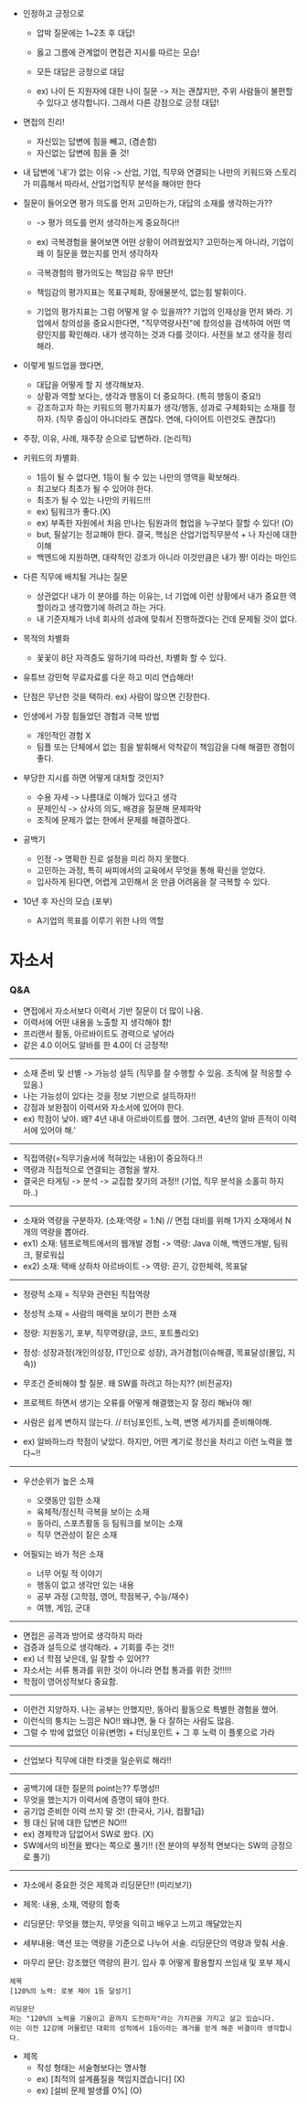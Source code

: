 * 인정하고 긍정으로
  * 압박 질문에는 1~2초 후 대답!
  * 옳고 그름에 관계없이 면접관 지시를 따르는 모습!
  * 모든 대답은 긍정으로 대답

  * ex)
    나이 든 지원자에 대한 나이 질문
    -> 저는 괜찮지만, 주위 사람들이 불편할 수 있다고 생각합니다.
    그래서 다른 강점으로 긍정 대답!


* 면접의 진리!
  * 자신있는 답변에 힘을 빼고, (겸손함) 
  * 자신없는 답변에 힘을 줄 것!


* 내 답변에 '내'가 없는 이유
-> 산업, 기업, 직무와 연결되는 나만의 키워드와 스토리가 미흡해서
따라서, 산업기업직무 분석을 해야만 한다


* 질문이 들어오면 평가 의도를 먼저 고민하는가, 대답의 소재를 생각하는가??
  * -> 평가 의도를 먼저 생각하는게 중요하다!!

  * ex) 극복경험을 물어보면 어떤 상황이 어려웠었지? 고민하는게 아니라,
    기업이 왜 이 질문을 했는지를 먼저 생각하자

  * 극복경험의 평가의도는 책임감 유무 판단!
  * 책임감의 평가지표는 목표구체화, 장애물분석, 없는힘 발휘이다.

  * 기업의 평가지표는 그럼 어떻게 알 수 있을까??
    기업의 인재상을 먼저 봐라. 
    기업에서 창의성을 중요시한다면, "직무역량사전"에
    창의성을 검색하여 어떤 역량인지를 확인해라.
    내가 생각하는 것과 다를 것이다. 사전을 보고 생각을 정리해라.


* 이렇게 빌드업을 했다면, 
  * 대답을 어떻게 할 지 생각해보자.
  * 상황과 역할 보다는, 생각과 행동이 더 중요하다. (특히 행동이 중요!)
  * 강조하고자 하는 키워드의 평가지표가 생각/행동, 성과로 구체화되는 소재를 정하자. (직무 중심이 아니더라도 괜찮다. 연애, 다이어트 이런것도 괜찮다!)

* 주장, 이유, 사례, 재주장 순으로 답변하라. (논리적)

* 키워드의 차별화.
  * 1등이 될 수 없다면, 1등이 될 수 있는 나만의 영역을 확보해라.
  * 최고보다 최초가 될 수 있어야 한다.
  * 최초가 될 수 있는 나만의 키워드!!!
  * ex) 팀워크가 좋다.(X)
  * ex) 부족한 자원에서 처음 만나는 팀원과의 협업을 누구보다 잘할 수 있다! (O)
  * but, 필살기는 정교해야 한다. 결국, 핵심은 산업기업직무분석 + 나 자신에 대한 이해
  * 백엔드에 지원하면, 대략적인 강조가 아니라 이것만큼은 내가 짱! 이라는 마인드

* 다른 직무에 배치될 거냐는 질문
  * 상관없다! 내가 이 분야를 하는 이유는, 너 기업에 이런 상황에서 내가 중요한 역할이라고 생각했기에 하려고 하는 거다.
  * 내 기준자체가 너네 회사의 성과에 맞춰서 진행하겠다는 건데 문제될 것이 없다.
 
* 목적의 차별화
  * 꽃꽃이 8단 자격증도 말하기에 따라선, 차별화 할 수 있다.
 
* 유튜브 강민혁 무료자료를 다운 하고 미리 연습해라!

* 단점은 무난한 것을 택하라. ex) 사람이 많으면 긴장한다.

* 인생에서 가장 힘들었던 경험과 극복 방법
  * 개인적인 경험 X
  * 팀플 또는 단체에서 없는 힘을 발휘해서 악착같이 책임감을 다해 해결한 경험이 좋다.

* 부당한 지시를 하면 어떻게 대처할 것인지?
  * 수용 자세 -> 나름대로 이해가 있다고 생각
  * 문제인식 -> 상사의 의도, 배경을 질문해 문제파악
  * 조직에 문제가 없는 한에서 문제를 해결하겠다.

* 공백기
  * 인정 -> 명확한 진로 설정을 미리 하지 못했다.
  * 고민하는 과정, 특히 싸피에서의 교육에서 무엇을 통해 확신을 얻었다.
  * 입사하게 된다면, 어렵게 고민해서 온 만큼 어려움을 잘 극복할 수 있다.

* 10년 후 자신의 모습 (포부)
  * A기업의 목표를 이루기 위한 나의 역할
 

# 자소서
### Q&A
* 면접에서 자소서보다 이력서 기반 질문이 더 많이 나옴.
* 이력서에 어떤 내용을 노출할 지 생각해야 함!
* 프리랜서 활동, 아르바이트도 경력으로 넣어라
* 같은 4.0 이어도 알바를 한 4.0이 더 긍정적!
---

* 소재 준비 및 선별 -> 가능성 설득 (직무를 잘 수행할 수 있음. 조직에 잘 적응할 수 있음.)
* 나는 가능성이 있다는 것을 정보 기반으로 설득하자!!
* 강점과 보완점이 이력서와 자소서에 있어야 한다.
* ex) 학점이 낮아. 왜? 4년 내내 아르바이트를 했어. 그러면, 4년의 알바 흔적이 이력서에 있어야 해.'
---
* 직접역량(=직무기술서에 적혀있는 내용)이 중요하다.!!
* 역량과 직접적으로 연결되는 경험을 쌓자.
* 결국은 타게팅 -> 분석 -> 교집합 찾기의 과정!! (기업, 직무 분석을 소홀히 하지마..)
---
* 소재와 역량을 구분하자. (소재:역량 = 1:N) // 면접 대비를 위해 1가지 소재에서 N개의 역량을 뽑아라.
* ex1) 소재: 템프로젝트에서의 웹개발 경험 -> 역량: Java 이해, 백엔드개발, 팀워크, 팔로워십
* ex2) 소재: 택배 상하차 아르바이트 -> 역량: 끈기, 강한체력, 목표달
---

* 정량적 소재 = 직무와 관련된 직접역량
* 정성적 소재 = 사람의 매력을 보이기 편한 소재

* 정량: 지원동기, 포부, 직무역량(글, 코드, 포트폴리오)
* 정성: 성장과정(개인의성장, IT인으로 성장), 과거경험(이슈해결, 목표달성(몰입, 지속))

* 무조건 준비해야 할 질문. 왜 SW를 하려고 하는지?? (비전공자)
* 프로젝트 하면서 생기는 오류를 어떻게 해결했는지 잘 정리 해놔야 해!
* 사람은 쉽게 변하지 않는다. // 터닝포인트, 노력, 변명 세가지를 준비해야해.
* ex) 알바하느라 학점이 낮았다. 하지만, 어떤 계기로 정신을 차리고 이런 노력을 했다~!!
---
* 우선순위가 높은 소재
  * 오랫동안 임한 소재
  * 육체적/정신적 극복을 보이는 소재
  * 동아리, 스포츠활동 등 팀워크를 보이는 소재
  * 직무 연관성이 짙은 소재

* 어필되는 바가 적은 소재
  * 너무 어릴 적 이야기
  * 행동이 없고 생각만 있는 내용
  * 공부 과정 (고학점, 영어, 학점복구, 수능/재수)
  * 여행, 게임, 군대
---    
* 면접은 공격과 방어로 생각하지 마라
* 검증과 설득으로 생각해라. + 기회를 주는 것!!
* ex) 너 학점 낮은데, 일 잘할 수 있어??
* 자소서는 서류 통과를 위한 것이 아니라 면접 통과를 위한 것!!!!!
* 학점이 영어성적보다 중요함.
---
* 이런건 지양하자. 나는 공부는 안했지만, 동아리 활동으로 특별한 경험을 했어.
* 이런식의 퉁치는 느낌은 NO!! 왜냐면, 둘 다 잘하는 사람도 많음.
* 그럴 수 밖에 없었던 이유(변명) + 터닝포인트 + 그 후 노력 이 플롯으로 가라
---
* 산업보다 직무에 대한 타겟을 일순위로 해라!!
---
* 공백기에 대한 질문의 point는?? 투명성!!
* 무엇을 했는지가 이력서에 증명이 돼야 한다.
* 공기업 준비한 이력 쓰지 말 것! (한국사, 기사, 컴활1급)
* 꿩 대신 닭에 대한 답변은 NO!!! 
* ex) 경제학과 답없어서 SW로 왔다. (X)
* SW에서의 비전을 봤다는 쪽으로 풀기!! (전 분야의 부정적 면보다는 SW의 긍정으로 풀기)
---
* 자소에서 중요한 것은 제목과 리딩문단!! (미리보기)
* 제목: 내용, 소재, 역량의 함축
* 리딩문단: 무엇을 했는지, 무엇을 익히고 배우고 느끼고 깨달았는지

* 세부내용: 액션 또는 역량을 기준으로 나누어 서술. 리딩문단의 역량과 맞춰 서술.
* 마무리 문단: 강조했던 역량의 환기. 입사 후 어떻게 활용할지 쓰임새 및 포부 제시

```
제목
[120%의 노력: 로봇 제어 1등 달성기]

리딩문단
저는 "120%의 노력을 기울이고 끝까지 도전하자"라는 가치관을 가지고 살고 있습니다.
이는 이전 12강에 머물렀던 대회의 성적에서 1등이라는 쾌거를 얻게 해준 비결이라 생각합니다.
```

* 제목
  * 작성 형태는 서술형보다는 명사형
  * ex) [최적의 설계품질을 책임지겠습니다] (X)
  * ex) [설비 문제 발생률 0%] (O)


